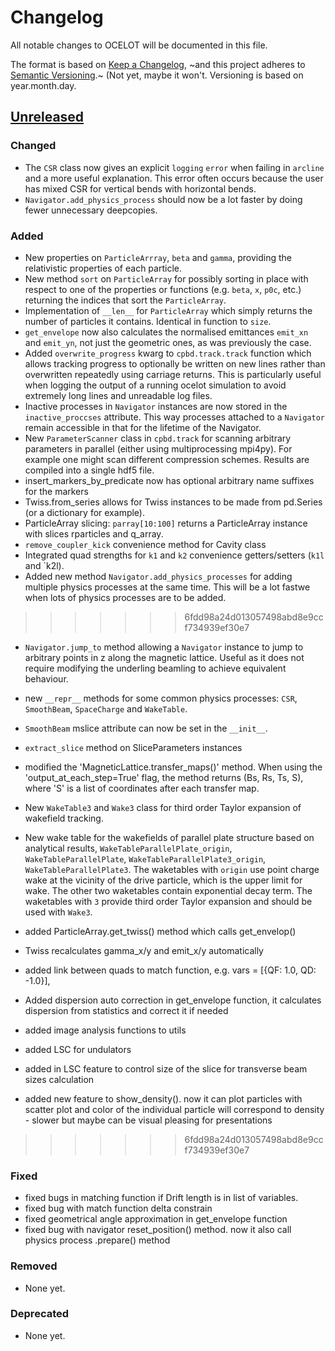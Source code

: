 # Changelog

All notable changes to OCELOT will be documented in this file.

The format is based on [Keep a Changelog](https://keepachangelog.com/en/1.0.0/),
~and this project adheres to [Semantic Versioning](https://semver.org/spec/v2.0.0.html).~ (Not yet, maybe it won't.  Versioning is based on year.month.day.

## [Unreleased]

### Changed

- The `CSR` class now gives an explicit `logging` `error` when failing in `arcline` and
  a more useful explanation.  This error often occurs because the user has mixed CSR for
  vertical bends with horizontal bends.
- `Navigator.add_physics_process` should now be a lot faster by doing fewer unnecessary deepcopies.

### Added

- New properties on `ParticleArrray`, `beta` and `gamma`, providing the relativistic
  properties of each particle.
- New method `sort` on `ParticleArray` for possibly sorting in place with respect to one
  of the properties or functions (e.g. `beta`, `x`, `p0c`, etc.) returning the indices
  that sort the `ParticleArray`.
- Implementation of `__len__` for `ParticleArray` which simply returns the number of
  particles it contains.  Identical in function to `size`.
- `get_envelope` now also calculates the normalised emittances `emit_xn` and `emit_yn`,
  not just the geometric ones, as was previously the case.
- Added `overwrite_progress` kwarg to `cpbd.track.track` function which allows
  tracking progress to optionally be written on new lines rather than
  overwritten repeatedly using carriage returns. This is particularly useful
  when logging the output of a running ocelot simulation to avoid extremely long
  lines and unreadable log files.
- Inactive processes in `Navigator` instances are now stored in the
  `inactive_proccses` attribute. This way processes attached to a `Navigator`
  remain accessible in that for the lifetime of the Navigator.
- New `ParameterScanner` class in `cpbd.track` for scanning arbitrary parameters
  in parallel (either using multiprocessing mpi4py). For example one might scan
  different compression schemes. Results are compiled into a single hdf5 file.
- insert_markers_by_predicate now has optional arbitrary name suffixes for the markers
- Twiss.from_series allows for Twiss instances to be made from pd.Series (or a dictionary for example).
- ParticleArray slicing: `parray[10:100]` returns a ParticleArray instance with slices rparticles and q_array.
- `remove_coupler_kick` convenience method for Cavity class
- Integrated quad strengths for `k1` and `k2` convenience getters/setters (`k1l` and `k2l).
- Added new method `Navigator.add_physics_processes` for adding multiple physics processes at the same time.  This will be a lot fastwe when lots of physics processes are to be added.
>>>>>>> 6fdd98a24d013057498abd8e9ccf734939ef30e7
- `Navigator.jump_to` method allowing a `Navigator` instance to jump
  to arbitrary points in z along the magnetic lattice.  Useful as it
  does not require modifying the underling beamling to achieve
  equivalent behaviour.
- new `__repr__` methods for some common physics processes: `CSR`, `SmoothBeam`, `SpaceCharge` and `WakeTable`.
- `SmoothBeam` mslice attribute can now be set in the `__init__`.
- `extract_slice` method on SliceParameters instances
- modified the 'MagneticLattice.transfer_maps()' method. When using the 'output_at_each_step=True' flag,
  the method returns (Bs, Rs, Ts, S), where 'S' is a list of coordinates after each transfer map.
- New `WakeTable3` and `Wake3` class for third order Taylor expansion of wakefield tracking.
- New wake table for the wakefields of parallel plate structure based on analytical results, `WakeTableParallelPlate_origin`, `WakeTableParallelPlate`, 
  `WakeTableParallelPlate3_origin`, `WakeTableParallelPlate3`. The waketables with `origin` use point charge wake at the vicinity of the drive particle, which is the upper limit for wake. 
  The other two waketables contain exponential decay term. The waketables with `3` provide third order Taylor expansion and should be used with `Wake3`.

- added ParticleArray.get_twiss() method which calls get_envelop()
- Twiss recalculates gamma_x/y and emit_x/y automatically
- added link between quads to match function, e.g. vars = [{QF: 1.0, QD: -1.0}],
- Added dispersion auto correction in get_envelope function, it calculates dispersion from statistics and correct it if needed
- added image analysis functions to utils 
- added LSC for undulators 
- added in LSC feature to control size of the slice for transverse beam sizes calculation
- added new feature to show_density(). now it can plot particles with scatter plot and color of the individual particle will correspond to density - slower but maybe can be visual pleasing for presentations
  
>>>>>>> 6fdd98a24d013057498abd8e9ccf734939ef30e7

### Fixed

- fixed bugs in matching function if Drift length is in list of variables. 
- fixed bug with match function delta constrain
- fixed geometrical angle approximation in get_envelope function 
- fixed bug with navigator reset_position() method. now it also call physics process .prepare() method

### Removed

- None yet.

### Deprecated

- None yet.

[unreleased]: https://github.com/ocelot-collab/ocelot/compare/dev_2021..HEAD
